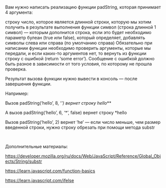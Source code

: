 Вам нужно написать реализацию функции padString, которая принимает 4 аргумента:

строку
число, которое является длинной строки, которую мы хотим получить в результате выполнения функции
символ (строка длинной 1 символ) — которым дополнится строка, если это будет необходимо
параметр булеан (true или false), который определяет, добавлять символы слева или справа (по умолчанию справа)
Обязательно при написании функции необходимо проверить аргументы, которые мы передали, и если каких-то аргументов нет,
то вернуть из функции строку с ошибкой (return ‘some error’). Сообщение с ошибкой должно быть разное в зависимости от
того условия, по которому не прошла проверка.

Результат вызова функции нужно вывести в консоль — после завершения функции.

Например:

Вызов padString(‘hello’, 8, ‘*’) вернет строку hello***

А вызов padString(‘hello’, 6, ‘*’, false) вернет строку *hello

Вызов padString(‘hello’, 2) вернет ‘he’ — если число меньше, чем размер введенной строки, нужно строку обрезать при
помощи метода substr

﻿

Дополнительные материалы:

https://developer.mozilla.org/ru/docs/Web/JavaScript/Reference/Global_Objects/String/substr

https://learn.javascript.com/function-basics

https://learn.javascript.com/ifelse